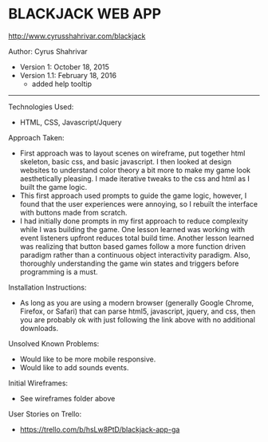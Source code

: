 # BLACKJACK WEB APP
http://www.cyrusshahrivar.com/blackjack

Author: Cyrus Shahrivar

- Version 1: October 18, 2015
- Version 1.1: February 18, 2016
  - added help tooltip

***
Technologies Used:
- HTML, CSS, Javascript/Jquery

Approach Taken:
- First approach was to layout scenes on wireframe, put together html skeleton, basic css, and basic javascript.  I then looked at design websites to understand color theory a bit more to make my game look aesthetically pleasing.  I made iterative tweaks to the css and html as I built the game logic.
- This first approach used prompts to guide the game logic, however, I found that the user experiences were annoying, so I rebuilt the interface with buttons made from scratch.
- I had initially done prompts in my first approach to reduce complexity while I was building the game.  One lesson learned was working with event listeners upfront reduces total build time.  Another lesson learned was realizing that button based games follow a more function driven paradigm rather than a continuous object interactivity paradigm.  Also, thoroughly understanding the game win states and triggers before programming is a must.

Installation Instructions:
- As long as you are using a modern browser (generally Google Chrome, Firefox, or Safari) that can parse html5, javascript, jquery, and css, then you are probably ok with just following the link above with no additional downloads.

Unsolved Known Problems:
- Would like to be more mobile responsive.
- Would like to add sounds events.

Initial Wireframes:
- See wireframes folder above

User Stories on Trello:
- https://trello.com/b/hsLw8PtD/blackjack-app-ga
